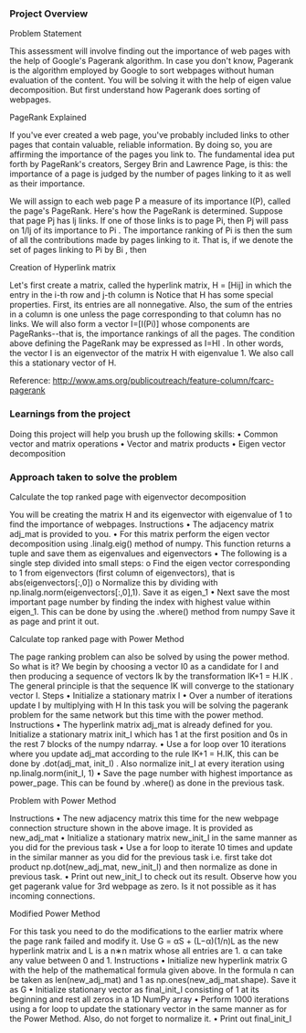 ### Project Overview

 Problem Statement

This assessment will involve finding out the importance of web pages with the help of Google's Pagerank algorithm. In case you don't know, Pagerank is the algorithm employed by Google to sort webpages without human evaluation of the content. You will be solving it with the help of eigen value decomposition. But first understand how Pagerank does sorting of webpages.

PageRank Explained

If you've ever created a web page, you've probably included links to other pages that contain valuable, reliable information. By doing so, you are affirming the importance of the pages you link to. The fundamental idea put forth by PageRank's creators, Sergey Brin and Lawrence Page, is this: the importance of a page is judged by the number of pages linking to it as well as their importance. 

We will assign to each web page P a measure of its importance I(P), called the page's PageRank. Here's how the PageRank is determined. Suppose that page Pj has lj links. If one of those links is to page Pi, then Pj will pass on 1/lj of its importance to Pi . The importance ranking of Pi is then the sum of all the contributions made by pages linking to it. That is, if we denote the set of pages linking to Pi by Bi , then 
 
Creation of Hyperlink matrix

Let's first create a matrix, called the hyperlink matrix, H = [Hij] in which the entry in the i-th row and j-th column is 
Notice that H has some special properties. First, its entries are all nonnegative. Also, the sum of the entries in a column is one unless the page corresponding to that column has no links. 
We will also form a vector I=[I(Pi)] whose components are PageRanks--that is, the importance rankings of all the pages. The condition above defining the PageRank may be expressed as I=HI . In other words, the vector I is an eigenvector of the matrix H with eigenvalue 1. We also call this a stationary vector of H.

Reference: http://www.ams.org/publicoutreach/feature-column/fcarc-pagerank


### Learnings from the project

 Doing this project will help you brush up the following skills:
•	Common vector and matrix operations
•	Vector and matrix products
•	Eigen vector decomposition



### Approach taken to solve the problem

 Calculate the top ranked page with eigenvector decomposition

You will be creating the matrix H and its eigenvector with eigenvalue of 1 to find the importance of webpages.
Instructions
•	The adjacency matrix adj_mat is provided to you. 
•	For this matrix perform the eigen vector decomposition using .linalg.eig() method of numpy. This function returns a tuple and save them as eigenvalues and eigenvectors
•	The following is a single step divided into small steps:
o	Find the eigen vector corresponding to 1 from eigenvectors (first column of eigenvectors), that is abs(eigenvectors[:,0])
o	Normalize this by dividing with np.linalg.norm(eigenvectors[:,0],1). Save it as eigen_1
•	Next save the most important page number by finding the index with highest value within eigen_1. This can be done by using the .where() method from numpy Save it as page and print it out.

Calculate top ranked page with Power Method

The page ranking problem can also be solved by using the power method. So what is it? 
We begin by choosing a vector I0 as a candidate for I and then producing a sequence of vectors Ik by the transformation IK+1 = H.IK . The general principle is that the sequence IK will converge to the stationary vector I.
Steps
•	Initialize a stationary matrix I
•	Over a number of iterations update I by multiplying with H
In this task you will be solving the pagerank problem for the same network but this time with the power method.
Instructions
•	The hyperlink matrix adj_mat is already defined for you. Initialize a stationary matrix init_I which has 1 at the first position and 0s in the rest 7 blocks of the numpy ndarray.
•	Use a for loop over 10 iterations where you update adj_mat according to the rule IK+1 = H.IK, this can be done by .dot(adj_mat, init_I) . Also normalize init_I at every iteration using np.linalg.norm(init_I, 1)
•	Save the page number with highest importance as power_page. This can be found by .where() as done in the previous task.

Problem with Power Method

Instructions
•	The new adjacency matrix this time for the new webpage connection structure shown in the above image. It is provided as new_adj_mat
•	Initialize a stationary matrix new_init_I in the same manner as you did for the previous task
•	Use a for loop to iterate 10 times and update in the similar manner as you did for the previous task i.e. first take dot product np.dot(new_adj_mat, new_init_I) and then normalize as done in previous task.
•	Print out new_init_I to check out its result. Observe how you get pagerank value for 3rd webpage as zero. Is it not possible as it has incoming connections. 

Modified Power Method 

For this task you need to do the modifications to the earlier matrix where the page rank failed and modify it. Use G = αS + (L−α)(1/n)L as the new hyperlink matrix and L is a n∗n matrix whose all entries are 1.   α can take any value between 0 and 1. 
Instructions
•	Initialize new hyperlink matrix G with the help of the mathematical formula given above. In the formula n can be taken as len(new_adj_mat) and 1 as np.ones(new_adj_mat.shape).           Save it as G
•	Initialize stationary vector as final_init_I consisting of 1 at its beginning and rest all zeros in a 1D NumPy array
•	Perform 1000 iterations using a for loop to update the stationary vector in the same manner as for the Power Method. Also, do not forget to normalize it.
•	Print out final_init_I



